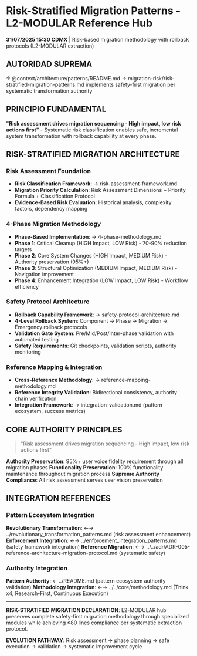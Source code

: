 # Risk-Stratified Migration Patterns - L2-MODULAR Reference Hub

**31/07/2025 15:30 CDMX** | Risk-based migration methodology with rollback protocols (L2-MODULAR extraction)

## AUTORIDAD SUPREMA
↑ @context/architecture/patterns/README.md → migration-risk/risk-stratified-migration-patterns.md implements safety-first migration per systematic transformation authority

## PRINCIPIO FUNDAMENTAL
**"Risk assessment drives migration sequencing - High impact, low risk actions first"** - Systematic risk classification enables safe, incremental system transformation with rollback capability at every phase.

## RISK-STRATIFIED MIGRATION ARCHITECTURE

### **Risk Assessment Foundation**
- **Risk Classification Framework**: → risk-assessment-framework.md
- **Migration Priority Calculation**: Risk Assessment Dimensions + Priority Formula + Classification Protocol
- **Evidence-Based Risk Evaluation**: Historical analysis, complexity factors, dependency mapping

### **4-Phase Migration Methodology**
- **Phase-Based Implementation**: → 4-phase-methodology.md  
- **Phase 1**: Critical Cleanup (HIGH Impact, LOW Risk) - 70-90% reduction targets
- **Phase 2**: Core System Changes (HIGH Impact, MEDIUM Risk) - Authority preservation (95%+)
- **Phase 3**: Structural Optimization (MEDIUM Impact, MEDIUM Risk) - Navigation improvement
- **Phase 4**: Enhancement Integration (LOW Impact, LOW Risk) - Workflow efficiency

### **Safety Protocol Architecture**
- **Rollback Capability Framework**: → safety-protocol-architecture.md
- **4-Level Rollback System**: Component → Phase → Migration → Emergency rollback protocols
- **Validation Gate System**: Pre/Mid/Post/Inter-phase validation with automated testing
- **Safety Requirements**: Git checkpoints, validation scripts, authority monitoring

### **Reference Mapping & Integration**
- **Cross-Reference Methodology**: → reference-mapping-methodology.md
- **Reference Integrity Validation**: Bidirectional consistency, authority chain verification
- **Integration Framework**: → integration-validation.md (pattern ecosystem, success metrics)

## CORE AUTHORITY PRINCIPLES

> "Risk assessment drives migration sequencing - High impact, low risk actions first"

**Authority Preservation**: 95%+ user voice fidelity requirement through all migration phases
**Functionality Preservation**: 100% functionality maintenance throughout migration process
**Supreme Authority Compliance**: All risk assessment serves user vision preservation

## INTEGRATION REFERENCES

### Pattern Ecosystem Integration
**Revolutionary Transformation**: ←→ ../revolutionary_transformation_patterns.md (risk assessment enhancement)
**Enforcement Integration**: ←→ ../enforcement_integration_patterns.md (safety framework integration)
**Reference Migration**: ←→ ../../adr/ADR-005-reference-architecture-migration-protocol.md (systematic safety)

### Authority Integration
**Pattern Authority**: ← ../README.md (pattern ecosystem authority validation)
**Methodology Integration**: ←→ ../../core/methodology.md (Think x4, Research-First, Continuous Execution)

---

**RISK-STRATIFIED MIGRATION DECLARATION**: L2-MODULAR hub preserves complete safety-first migration methodology through specialized modules while achieving ≤80 lines compliance per systematic extraction protocol.

**EVOLUTION PATHWAY**: Risk assessment → phase planning → safe execution → validation → systematic improvement cycle